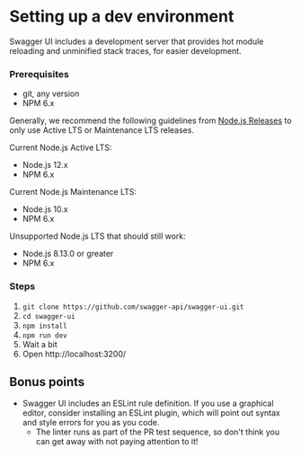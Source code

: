 # Setting up a dev environment

Swagger UI includes a development server that provides hot module reloading and unminified stack traces, for easier development.

### Prerequisites

- git, any version
- NPM 6.x

Generally, we recommend the following guidelines from [Node.js Releases](https://nodejs.org/en/about/releases/) to only use Active LTS or Maintenance LTS releases.

Current Node.js Active LTS:
- Node.js 12.x
- NPM 6.x

Current Node.js Maintenance LTS:
- Node.js 10.x
- NPM 6.x

Unsupported Node.js LTS that should still work:
- Node.js 8.13.0 or greater
- NPM 6.x

### Steps

1. `git clone https://github.com/swagger-api/swagger-ui.git`
2. `cd swagger-ui`
3. `npm install`
4. `npm run dev`
5. Wait a bit
6. Open http://localhost:3200/

## Bonus points

- Swagger UI includes an ESLint rule definition. If you use a graphical editor, consider installing an ESLint plugin, which will point out syntax and style errors for you as you code.
  - The linter runs as part of the PR test sequence, so don't think you can get away with not paying attention to it!
